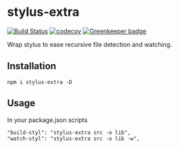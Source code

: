 # stylus-extra

[![Build Status](https://travis-ci.org/Alexgalinier/stylus-extra.svg?branch=master)](https://travis-ci.org/Alexgalinier/stylus-extra)
[![codecov](https://codecov.io/gh/Alexgalinier/stylus-extra/branch/master/graph/badge.svg)](https://codecov.io/gh/Alexgalinier/stylus-extra)
[![Greenkeeper badge](https://badges.greenkeeper.io/Alexgalinier/stylus-exta.svg)](https://greenkeeper.io/)

Wrap stylus to ease recursive file detection and watching.

## Installation

```
npm i stylus-extra -D
```

## Usage

In your package.json scripts
```
"build-styl": "stylus-extra src -o lib",
"watch-styl": "stylus-extra src -o lib -w",
```
